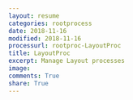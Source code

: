 ```yaml
---
layout: resume
categories: rootprocess
date: 2018-11-16
modified: 2018-11-16
processurl: rootproc-LayoutProc
title: LayoutProc
excerpt: Manage Layout processes
image: 
comments: True
share: True
---
```

